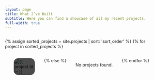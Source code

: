 ```yaml
---
layout: page
title: What I’ve Built
subtitle: Here you can find a showcase of all my recent projects.
full-width: true
---
```


<div class="page-container">
  <div class="portfolio-gallery">
    {% assign sorted_projects = site.projects | sort: 'sort_order' %}
    {% for project in sorted_projects %}
      <div class="portfolio-item">
        <a href="{{ project.url }}">
          <img src="{{ project.image | default: '/path/to/default-image.jpg' }}" alt="{{ project.title }}" class="portfolio-image">
          <div class="portfolio-description">
            <h2>{{ project.title }}</h2>
            <p>{{ project.description }}</p>
          </div>
        </a>
      </div>
    {% else %}
      <p>No projects found.</p>
    {% endfor %}
  </div>
</div>


<style>

.page-container {
  box-sizing: border-box;
  margin-top: 30px;
}

.text-center {
  text-align: center; /* Center-aligns the text */
  margin-bottom: 30px; /* Optional: adds spacing below the text */
}

.portfolio-gallery {
  display: flex;
  flex-wrap: wrap;
  gap: 30px; /* Space between items */
  justify-content: center; /* Center-align items horizontally */
}

.portfolio-item {
  width: calc(20% - 30px); /* Adjusted width to account for the gap */
  box-sizing: border-box;
  overflow: hidden;
  position: relative;
  border: 1px solid #d3d3d3; /* Light grey border */
  border-radius: 15px;
}

.image-wrapper {
  width: 100%;
  height: 150px; /* Set a fixed height for the image wrapper, adjust as needed */
  overflow: hidden;
  position: relative;
}

.portfolio-image {
  width: 100%;
  height: 100%;
  object-fit: cover; /* Ensures the image covers the entire container */
  border-radius: 15px;
}

.portfolio-description {
  position: absolute;
  bottom: 0;
  left: 0;
  right: 0;
  background: rgba(0, 0, 0, 0.7);
  color: #fff;
  padding: 14px;
  box-sizing: border-box;
  text-align: center;
  height: 150px
}

.portfolio-description h2 {
  font-size: 0.9em; /* Responsive font size */
  margin: 0; /* Remove default margin */
  margin-top: 15px; /* Remove default margin */
  margin-bottom: 20px; /* Remove default margin */
  overflow: hidden; /* Hide overflowing text */
  text-overflow: ellipsis; /* Add ellipsis if text overflows */
  white-space: nowrap; /* Prevent text wrapping */
}

.portfolio-description p {
  font-size: clamp(0.8em, 1.5vw, 0.8em); /* Responsive font size */
  margin: 0; /* Remove default margin */
  overflow: hidden; /* Hide overflowing text */
  display: -webkit-box;
  -webkit-line-clamp: 2; /* Number of lines to show */
  -webkit-box-orient: vertical;
  text-overflow: ellipsis; /* Add ellipsis if text overflows */
}

.portfolio-item a {
  text-decoration: none;
  color: inherit;
}

/* Media queries for responsive design */
@media (max-width: 768px) {
  .portfolio-item {
    width: calc(50% - 30px); /* 2 items per row on medium screens */
  }
}

@media (max-width: 480px) {
  .portfolio-item {
    width: calc(100% - 30px); /* 1 item per row on small screens */
  }
}


</style>
